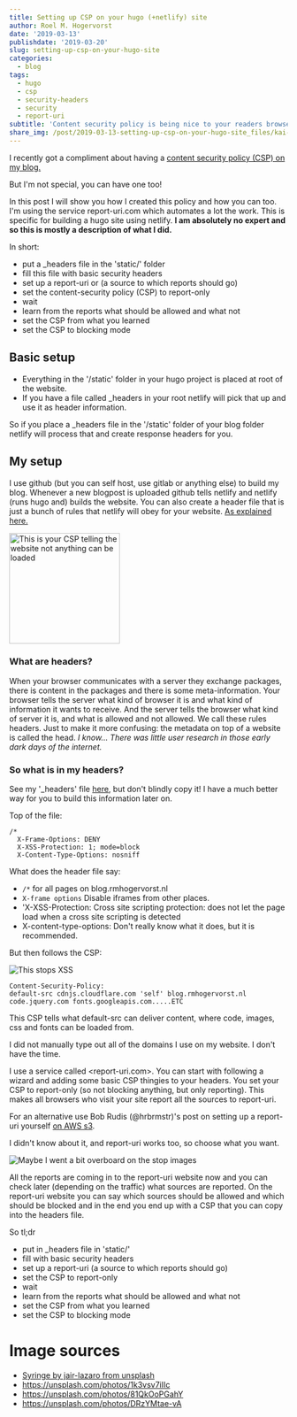 ```yaml
---
title: Setting up CSP on your hugo (+netlify) site
author: Roel M. Hogervorst
date: '2019-03-13'
publishdate: '2019-03-20'
slug: setting-up-csp-on-your-hugo-site
categories:
  - blog
tags:
  - hugo
  - csp
  - security-headers
  - security
  - report-uri
subtitle: 'Content security policy is being nice to your readers browser'
share_img: /post/2019-03-13-setting-up-csp-on-your-hugo-site_files/kai-pilger-395931-unsplash.jpg
---
```


I recently got a compliment about having a [content security policy (CSP) on my blog.](https://twitter.com/hrbrmstr/status/1104483521291268097)

But I'm not special, you can have one too!

In this post I will show you how I created this policy and how you can too.
I'm using the service report-uri.com which automates a lot the work. 
This is specific for building a hugo site using netlify.
**I am absolutely no expert and so this is mostly a description of what I did.**

In short:

* put a _headers file in the 'static/' folder
* fill this file with basic security headers 
* set up a report-uri or (a source to which reports should go)
* set the content-security policy (CSP) to report-only
* wait
* learn from the reports what should be allowed and what not
* set the CSP from what you learned
* set the CSP to blocking mode

## Basic setup

* Everything in the '/static' folder in your hugo project is placed at root of the website. 
* If you have a file called _headers in your root netlify will pick that
up and use it as header information. 

So if you place a _headers file in the '/static' folder of your blog folder
netlify will process that and create response headers for you. 


## My setup

I use github (but you can self host, use gitlab or anything else) to build my
blog. Whenever a new blogpost is uploaded github tells netlify and netlify (runs
hugo and) builds the website. You can also create a header file that is just a
bunch of rules that netlify will obey for your website. [As explained here.](https://www.netlify.com/docs/headers-and-basic-auth/)


<img src="/post/2019-03-13-setting-up-csp-on-your-hugo-site_files/nadine-shaabana-1327576-unsplash.jpg" alt="This is your CSP telling the website not anything can be loaded" height="200px"/>


### What are headers?
When your browser communicates with a server they exchange packages, there is content
in the packages and there is some meta-information. Your browser tells the server
what kind of browser it is and what kind of information it wants to receive. And
the server tells the browser what kind of server it is, and what is allowed and
not allowed. We call these rules headers. Just to make it more confusing: the 
metadata on top of a website is called the head. 
*I know... There was little user research in those early dark days of the internet.*

### So what is in my headers?

See my '_headers' file [here](https://github.com/RMHogervorst/blog/blob/master/static/_headers), but don't blindly copy it! I have a much better
way for you to build this information later on.

Top of the file:

```
/*
  X-Frame-Options: DENY
  X-XSS-Protection: 1; mode=block
  X-Content-Type-Options: nosniff
```

What does the header file say:

* `/*` for all pages on blog.rmhogervorst.nl
* `X-frame options` Disable iframes from other places.
* 'X-XSS-Protection: Cross site scripting protection: does not let the page load when a cross site scripting is detected
* X-content-type-options: Don't really know what it does, but  it is recommended.


But then follows the CSP:

![This stops XSS](/post/2019-03-13-setting-up-csp-on-your-hugo-site_files/jose-aragones-627837-unsplash.jpg)
```
Content-Security-Policy: 
default-src cdnjs.cloudflare.com 'self' blog.rmhogervorst.nl code.jquery.com fonts.googleapis.com.....ETC
```

This CSP tells what default-src can deliver content, where code, images,  css and fonts can be loaded  from.

I did not manually type out all of the domains I use on my website. I don't have
the time. 

I use a service called <report-uri.com>. You can start with following a wizard
and adding some basic CSP thingies to your headers. You set your CSP to report-only
(so not blocking anything, but only reporting). This makes all browsers who visit
your site report all the sources to report-uri. 

For an alternative use Bob Rudis (@hrbrmstr)'s post on setting up a report-uri
yourself [on AWS s3](https://rud.is/b/2019/03/14/collecting-content-security-policy-violation-reports-in-s3-effortlessly-freely/). 

I didn't know about it, and report-uri works too, so choose what you want.

![Maybe I went a bit overboard on the stop images](/post/2019-03-13-setting-up-csp-on-your-hugo-site_files/kai-pilger-395931-unsplash.jpg)


All the reports are coming in to the report-uri website now and you can check later (depending
on the traffic) what sources are reported. On the report-uri website you can say which
sources should be allowed and which should be blocked and in the end you end up
with a CSP that you can copy into the headers file.

So tl;dr

* put in _headers file in 'static/'
* fill with basic security headers 
* set up a report-uri (a source to which reports should go)
* set the CSP to report-only
* wait
* learn from the reports what should be allowed and what not
* set the CSP from what you learned
* set the CSP to blocking mode

# Image sources

- [Syringe by jair-lazaro from unsplash](https://unsplash.com/photos/D3UqzqwtdRw)
- https://unsplash.com/photos/1k3vsv7iIIc
- https://unsplash.com/photos/81QkOoPGahY
- https://unsplash.com/photos/DRzYMtae-vA
